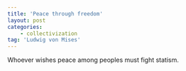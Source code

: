```yaml
---
title: 'Peace through freedom'
layout: post
categories:
    - collectivization
tag: 'Ludwig von Mises'
---
```


Whoever wishes peace among peoples must fight statism.
